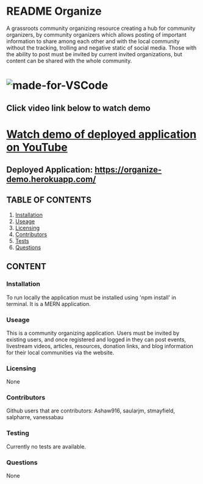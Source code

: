 # README Organize

A grassroots community organizing resource creating a hub for community organizers, by community organizers which allows posting of important information to share among each other and with the local community without the tracking, trolling and negative static of social media. Those with the ability to post must be invited by current invited organizations, but content can be shared with the whole community.

# ![made-for-VSCode](https://img.shields.io/badge/Made%20for-VSCode-1f425f.svg)

## Click video link below to watch demo

# [Watch demo of deployed application on YouTube](https://www.youtube.com/watch?v=5j6DQmioua4&feature=youtu.be)

## Deployed Application: https://organize-demo.herokuapp.com/

## TABLE OF CONTENTS

1. [Installation](###Installation)
2. [Useage](###Useage)
3. [Licensing](###Licensing)
4. [Contributors](###Contributors)
5. [Tests](###Testing)
6. [Questions](###Questions)

## CONTENT

### Installation

To run locally the application must be installed using 'npm install' in terminal. It is a MERN application.

### Useage

This is a community organizing application. Users must be invited by existing users, and once registered and logged in they can post events, livestream videos, articles, resources, donation links, and blog information for their local communities via the website.

### Licensing

None

### Contributors

Github users that are contributors: Ashaw916, saularjm, stmayfield, salpharre, vanessabau

### Testing

Currently no tests are available.

### Questions

None

